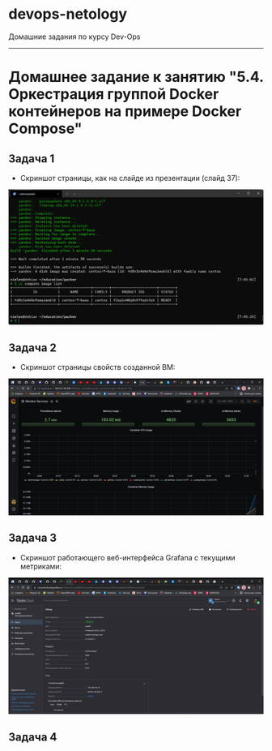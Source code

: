 # devops-netology
Домашние задания по курсу Dev-Ops

------

# Домашнее задание к занятию "5.4. Оркестрация группой Docker контейнеров на примере Docker Compose"


## Задача 1


 - Скриншот страницы, как на слайде из презентации (слайд 37):

 ![Grafana_01](https://github.com/L1qu1dVacuum/devops-netology/blob/main/second_term/hw-virt-04-docker-compose/Images/packer.png?raw=true)
 

## Задача 2


 - Скриншот страницы свойств созданной ВМ:

 ![Grafana_02](https://github.com/L1qu1dVacuum/devops-netology/blob/main/second_term/hw-virt-04-docker-compose/Images/yc_vm.png?raw=true)


## Задача 3


 - Скриншот работающего веб-интерфейса Grafana с текущими метриками:

 ![Grafana_03](https://github.com/L1qu1dVacuum/devops-netology/blob/main/second_term/hw-virt-04-docker-compose/Images/grafana_dash.png?raw=true)


## Задача 4
